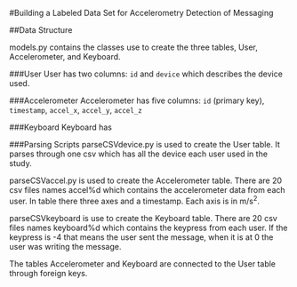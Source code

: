 #Building a Labeled Data Set for Accelerometry Detection of Messaging

##Data Structure

models.py contains the classes use to create the three tables, User, Accelerometer, and Keyboard.

###User
User has two columns: <code>id</code> and <code>device</code> which describes the device used.

###Accelerometer
Accelerometer has five columns: <code>id</code> (primary key), <code>timestamp</code>, <code>accel_x</code>, <code>accel_y</code>, <code>accel_z</code>

###Keyboard
Keyboard has  

###Parsing Scripts
parseCSVdevice.py is used to create the User table. It parses through one csv which has all the device each user used in the study.

parseCSVaccel.py is used to create the Accelerometer table. There are 20 csv files names accel%d which contains the accelerometer data from each user. In table there three axes and a timestamp. Each axis is in m/s<sup>2</sup>.

parseCSVkeyboard is use to create the Keyboard table. There are 20 csv files names keyboard%d which contains the keypress from each user.
If the keypress is -4 that means the user sent the message, when it is at 0 the user was writing the message.

The tables Accelerometer and Keyboard are connected to the User table through foreign keys.

